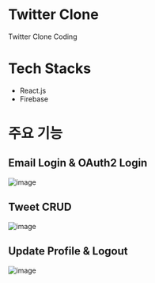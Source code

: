 # Twitter Clone

Twitter Clone Coding

# Tech Stacks
- React.js
- Firebase

# 주요 기능

## Email Login & OAuth2 Login  
![image](https://user-images.githubusercontent.com/36991763/204136878-393e7bd8-2208-4b77-9788-68853fdf4946.png)
## Tweet CRUD  
![image](https://user-images.githubusercontent.com/36991763/204136928-1be51966-65d8-4a5f-b00e-7ed2b80d3b9c.png)
## Update Profile & Logout  
![image](https://user-images.githubusercontent.com/36991763/204136950-d98d41c6-6f87-4dd2-b894-dc0f02f58db3.png)

